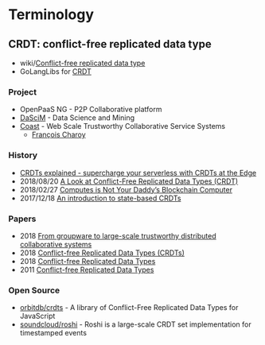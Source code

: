 # Terminology


## CRDT: conflict-free replicated data type
- wiki/[Conflict-free replicated data type](https://en.wikipedia.org/wiki/Conflict-free_replicated_data_type)
- GoLangLibs for [CRDT](https://golanglibs.com/search?q=crdt&sort=top)


### Project
- OpenPaaS NG - P2P Collaborative platform
- [DaSciM](http://www.lix.polytechnique.fr/dascim/) - Data Science and Mining
- [Coast](https://team.inria.fr/coast/) - Web Scale Trustworthy Collaborative Service Systems
    - [François Charoy](https://www.slideshare.net/charoy?utm_campaign=profiletracking&utm_medium=sssite&utm_source=ssslideview)


### History
- [CRDTs explained - supercharge your serverless with CRDTs at the Edge](https://serverless.com/blog/crdt-explained-supercharge-serverless-at-edge/)
- 2018/08/20 [A Look at Conflict-Free Replicated Data Types (CRDT)](https://medium.com/@istanbul_techie/a-look-at-conflict-free-replicated-data-types-crdt-221a5f629e7e)
- 2018/02/27 [Computes is Not Your Daddy’s Blockchain Computer](https://blog.computes.com/computes-is-not-your-daddys-blockchain-computer-d0309f05eb0f)
- 2017/12/18 [An introduction to state-based CRDTs](https://bartoszsypytkowski.com/the-state-of-a-state-based-crdts/)
 

### Papers
- 2018 [From groupware to large-scale trustworthy distributed collaborative systems](https://hal.archives-ouvertes.fr/hal-01875534/document)
- 2018 [Conflict-free Replicated Data Types (CRDTs)](https://arxiv.org/abs/1805.06358)
- 2018 [Conflict-free Replicated Data Types](https://pages.lip6.fr/Marc.Shapiro/papers/CRDTs-Springer2018-authorversion.pdf)
- 2011 [Conflict-free Replicated Data Types](https://hal.inria.fr/inria-00609399v1/document)


### Open Source
- [orbitdb/crdts](https://github.com/orbitdb/crdts) - A library of Conflict-Free Replicated Data Types for JavaScript
- [soundcloud/roshi](https://github.com/soundcloud/roshi) - Roshi is a large-scale CRDT set implementation for timestamped events


